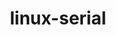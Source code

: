 ---
parent_project: linux
permalink: /engineering/projects/linux/linux-serial/
project_link_name: linux-serial
project_stats: 'true'
project_url: n/a
title: linux-serial
image: /assets/images/projects/kernel.png
---